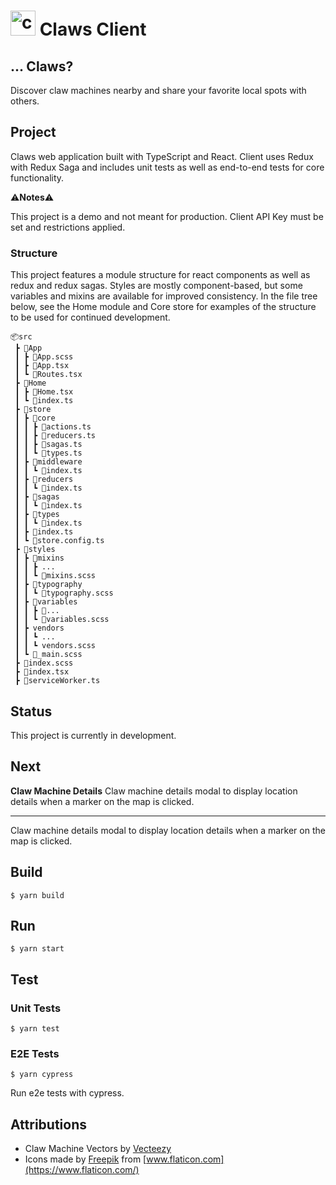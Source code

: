 # <img src="https://i.ibb.co/3N7Nztz/claw.png" alt="claw" height="40"> Claws Client

## ... Claws?

Discover claw machines nearby and share your favorite local spots with others.

## Project

Claws web application built with TypeScript and React. Client uses Redux with Redux Saga and includes unit tests as well as end-to-end tests for core functionality.

⚠️**Notes**⚠️

This project is a demo and not meant for production. Client API Key must be
set and restrictions applied.


### Structure

This project features a module structure for react components as well as redux and redux sagas. Styles are mostly component-based, but some variables and mixins are available for improved consistency. In the file tree below, see the Home module and Core store for examples of the structure to be used for continued development.

``` 
📦src
 ┣ 📂App
 ┃ ┣ 📜App.scss
 ┃ ┣ 📜App.tsx
 ┃ ┗ 📜Routes.tsx
 ┣ 📂Home
 ┃ ┣ 📜Home.tsx
 ┃ ┗ 📜index.ts
 ┣ 📂store
 ┃ ┣ 📂core
 ┃ ┃ ┣ 📜actions.ts
 ┃ ┃ ┣ 📜reducers.ts
 ┃ ┃ ┣ 📜sagas.ts
 ┃ ┃ ┗ 📜types.ts
 ┃ ┣ 📂middleware
 ┃ ┃ ┗ 📜index.ts
 ┃ ┣ 📂reducers
 ┃ ┃ ┗ 📜index.ts
 ┃ ┣ 📂sagas
 ┃ ┃ ┗ 📜index.ts
 ┃ ┣ 📂types
 ┃ ┃ ┗ 📜index.ts
 ┃ ┣ 📜index.ts
 ┃ ┗ 📜store.config.ts
 ┣ 📂styles
 ┃ ┣ 📂mixins
 ┃ ┃ ┣ ...
 ┃ ┃ ┗ 📜mixins.scss
 ┃ ┣ 📂typography
 ┃ ┃ ┗ 📜typography.scss
 ┃ ┣ 📂variables
 ┃ ┃ ┣ 📜...
 ┃ ┃ ┗ 📜variables.scss
 ┃ ┣ vendors
 ┃ ┃ ┗ ...
 ┃ ┃ ┗ vendors.scss
 ┃ ┗ 📜_main.scss
 ┣ 📜index.scss
 ┣ 📜index.tsx
 ┣ 📜serviceWorker.ts
 ```

## Status

This project is currently in development.

## Next

**Claw Machine Details**
Claw machine details modal to display location details when a marker on the map is clicked.

****
Claw machine details modal to display location details when a marker on the map is clicked.

## Build

``` 
$ yarn build
```

## Run

``` 
$ yarn start
```

## Test

### Unit Tests

``` 
$ yarn test
```

### E2E Tests

``` 
$ yarn cypress
```

Run e2e tests with cypress.

## Attributions

- Claw Machine Vectors by [Vecteezy](https://www.vecteezy.com/free-vector/claw-machine)
- Icons made by [Freepik](https://www.flaticon.com/authors/freepik) from [www.flaticon.com](https://www.flaticon.com/)
